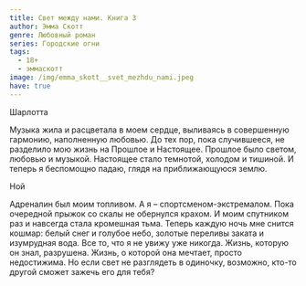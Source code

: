 ```yaml
---
title: Свет между нами. Книга 3
author: Эмма Скотт
genre: Любовный роман
series: Городские огни
tags:
  - 18+
  - эммаскотт
image: /img/emma_skott__svet_mezhdu_nami.jpeg
have: true
---
```

Шарлотта 

Музыка жила и расцветала в моем сердце, выливаясь в совершенную гармонию, наполненную любовью. До тех пор, пока случившееся, не разделило мою жизнь на Прошлое и Настоящее. Прошлое было светом, любовью и музыкой. Настоящее стало темнотой, холодом и тишиной. И теперь я беспомощно падаю, глядя на приближающуюся землю. 

Ной 

Адреналин был моим топливом. А я – спортсменом-экстремалом. Пока очередной прыжок со скалы не обернулся крахом. И моим спутником раз и навсегда стала кромешная тьма. Теперь каждую ночь мне снится кошмар: белый снег и голубое небо, золотые переливы заката и изумрудная вода. Все то, что я не увижу уже никогда. Жизнь, которую он знал, разрушена. Жизнь, о которой она мечтает, просто недостижима. Но если свет не разглядеть в одиночку, возможно, кто-то другой сможет зажечь его для тебя?